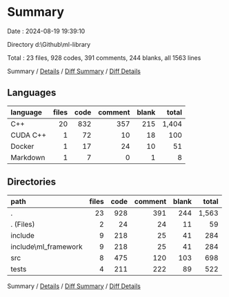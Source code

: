 # Summary

Date : 2024-08-19 19:39:10

Directory d:\\Github\\ml-library

Total : 23 files,  928 codes, 391 comments, 244 blanks, all 1563 lines

Summary / [Details](details.md) / [Diff Summary](diff.md) / [Diff Details](diff-details.md)

## Languages
| language | files | code | comment | blank | total |
| :--- | ---: | ---: | ---: | ---: | ---: |
| C++ | 20 | 832 | 357 | 215 | 1,404 |
| CUDA C++ | 1 | 72 | 10 | 18 | 100 |
| Docker | 1 | 17 | 24 | 10 | 51 |
| Markdown | 1 | 7 | 0 | 1 | 8 |

## Directories
| path | files | code | comment | blank | total |
| :--- | ---: | ---: | ---: | ---: | ---: |
| . | 23 | 928 | 391 | 244 | 1,563 |
| . (Files) | 2 | 24 | 24 | 11 | 59 |
| include | 9 | 218 | 25 | 41 | 284 |
| include\\ml_framework | 9 | 218 | 25 | 41 | 284 |
| src | 8 | 475 | 120 | 103 | 698 |
| tests | 4 | 211 | 222 | 89 | 522 |

Summary / [Details](details.md) / [Diff Summary](diff.md) / [Diff Details](diff-details.md)